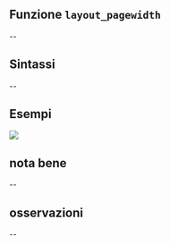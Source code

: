 ## Funzione `layout_pagewidth`

--

## Sintassi

--

## Esempi

![](/img/variabili/layout_pagewidth/layout_pagewidth1.png)

## nota bene

--

## osservazioni

--